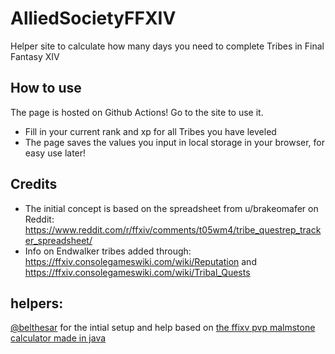 # AlliedSocietyFFXIV
Helper site to calculate how many days you need to complete Tribes in Final Fantasy XIV

## How to use
The page is hosted on Github Actions! Go to the site to use it.

* Fill in your current rank and xp for all Tribes you have leveled
* The page saves the values you input in local storage in your browser, for easy use later! 

## Credits
 - The initial concept is based on the spreadsheet from u/brakeomafer on Reddit: https://www.reddit.com/r/ffxiv/comments/t05wm4/tribe_questrep_tracker_spreadsheet/
 - Info on Endwalker tribes added through: https://ffxiv.consolegameswiki.com/wiki/Reputation and https://ffxiv.consolegameswiki.com/wiki/Tribal_Quests

## helpers:

[@belthesar](https://github.com/belthesar) for the intial setup and help based on [the ffixv pvp malmstone calculator made in java ](https://github.com/belthesar/MalmstoneXPCalculator)
